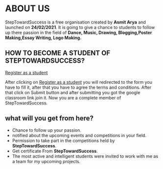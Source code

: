 # ABOUT US
 StepTowardSuccess is a free organisation created by **Asmit Arya** and launched on **24/02/2021**.
It is going to give a chance to students to follow up there passion in the field of **Dance, Music, Drawing, Blogging,Poster Making,Essay Writing, Logo Making.**

## HOW TO BECOME A STUDENT OF STEPTOWARDSUCCESS?
[Register as a student](https://forms.gle/X8paWNBoDNRxdN2e9)


After clicking on [Register as a student](https://forms.gle/X8paWNBoDNRxdN2e9) you will redirected to the form you have to fill it, after that you have to agree the terms and conditions. After that click on Submit button and after submitting you got the google classroom link join it. Now you are a complete member of StepTowardSuccess.

## what will you get from here?
 - Chance to follow up your passion.
 - notified about the upcoming events and competitions in your field.
 - Permission to take part in the competitions held by **StepTowardSuccess**. 
 - Get certificate From **StepTowardSuccess**.
 - The most active and intelligent students were invited to work with me as a team for my upcoming projects.
  
 



                             
                             





